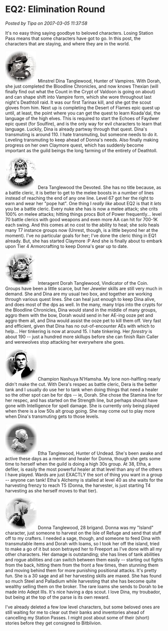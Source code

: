 # EQ2: Elimination Round

*Posted by Tipa on 2007-03-05 11:37:58*

It's no easy thing saying goodbye to beloved characters. Losing Station Pass means that some characters have got to go. In this post, the characters that are staying, and where they are in the world.



![gal-dina.jpg](../../../uploads/2007/03/gal-dina.jpg) Minstrel Dina Tanglewood, Hunter of Vampires. With Dorah, she just completed the Bloodline Chronicles, and now knows Thexian (will finally find out what the Count in the Crypt of Valdoon is going on about) and can shape shift into Vampire form, which she wore throughout last night's Deathtoll raid. It was our first Tarinax kill, and she got the scout gloves from him. Next up is completing the Desert of Flames epic quest up until, at least, the point where you can get the quest to learn Koada'dal, the language of the high elves. This is required to start the Echoes of Faydwer epic quest (for Soulfire), and is the only way for evil characters to learn that language. Luckily, Dina is already partway through that quest. Dina's transmuting is around 110. I hate transmuting, but someone needs to do it. Leveling transmuting to keep ahead of Donna's needs. Also finally making progress on her own Claymore quest, which has suddenly become important as the guild beings the long farming of the entirety of Deathtoll.

![gal-dera.jpg](../../../uploads/2007/03/gal-dera.jpg) Dera Tanglewood the Devoted. She has no title because, as a battle cleric, it is better to get to the melee boosts in a number of lines instead of reaching the end of any one line. Level 67 got her the right to earn and wear her "pope hat". One thing I *really like* about EQ2 is that it *lets* you be a battle cleric. Every nuke she has is now a melee attack; she crits 100% on melee attacks; hitting things procs Bolt of Power frequently... level 70 battle clerics with good weapons and even more AA can hit for 700-1K each swing. And this comes at no cost to the ability to heal; she solo heals many T7 instance groups now (Unrest, though, is a little beyond her at the moment). I've no particular goals for her; I've done the cleric thing in EQ1 already. But, she has started Claymore :P And she is finally about to embark upon Tier 4 Armorcrafting to keep Donna's gear up to date.

![gal-dorah.jpg](../../../uploads/2007/03/gal-dorah.jpg) Interagent Dorah Tanglewood, Vindicator of the Coin. Groups have been a little scarce, but her Jeweler skills are still very much in demand. She and Dina are my usual two box, and together are working through various quest lines. She can heal just enough to keep Dina alive, and does most of the dps as well. In the many, many trips into the crypts for the Bloodline Chronicles, Dina would stand in the middle of many groups, aggro them with the bow, Dorah would send in her AE-ing ooze pet and aggro them all, and Dina would assist the ooze pet to kill them off. Very fast and efficient, given that Dina has no out-of-encounter AEs with which to help... Her tinkering is now at around 15. I hate tinkering. Her *forestry* is about 190 -- just a hundred more skillups before she can finish Rain Caller and werewolves stop attacking her everywhere she goes.

![gal-nash.jpg](../../../uploads/2007/03/gal-nash.jpg) Champion Nashuya N'Hamsha. My lone non-halfling nearly didn't make the cut. With Dera's respec as battle cleric, Dera is the better tank and I usually do use her to tank when doing things that need a healer so the other spot can be for dps -- ie, Dorah. She chose the Stamina line for her respec, and has started on the Strength line, but perhaps should have gone with Intelligence for spell damage. She is currently only being played when there is a low 50s alt group going. She may come out to play more when Dina's transmuting gets to those levels.

![gal-etha.jpg](../../../uploads/2007/03/gal-etha.jpg) Etha Tanglewood, Hunter of Undead. She's been awake and active these days as a mentor and healer for Donna, though she gets some time to herself when the guild is doing a high 30s group. At 38, Etha, a defiler, is easily the most powerful healer at that level than any of the others I have played. Wards are just EXACTLY the sort of thing you want in a group -- anyone can tank! Etha's Alchemy is stalled at level 40 as she waits for the harvesting frenzy to reach T5 (Donna, the harvester, is just starting T4 harvesting as she herself moves to that tier).

![gal-donna.jpg](../../../uploads/2007/03/gal-donna.jpg) Donna Tanglewood, 28 brigand. Donna was my "Island" character, just someone to harvest on the Isle of Refuge and send that stuff off to my crafters. I needed a sage, though, and someone to feed Dina with transmutable items and Dorah with loams, so I took her off the island, tried to make a go of it but soon betrayed her to Freeport as I've done with all my other characters. Her damage is outstanding; she has lines of tank abilities and rogue abilities and can switch between them easily -- starting out fights from the back, hitting them from the front a few times, then stunning them and moving behind them for more punishing positional attacks. It's pretty fun. She is a 30 sage and all her harvesting skills are maxed. She has found so much Steel and Palladium while harvesting that she has become quite wealthy selling them on the broker. The rare loams she sends to Dorah to be made into Adept IIIs. It's nice having a dps scout. I love Dina, my troubador, but being at the top of the parse is its own reward.

I've already deleted a few low level characters, but some beloved ones are still waiting for me to clear out their banks and inventories ahead of cancelling my Station Passes. I might post about some of their (short) stories before they get consigned to Bitblivion.
